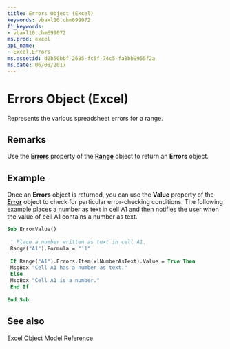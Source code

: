 ```yaml
---
title: Errors Object (Excel)
keywords: vbaxl10.chm699072
f1_keywords:
- vbaxl10.chm699072
ms.prod: excel
api_name:
- Excel.Errors
ms.assetid: d2b50bbf-2685-fc5f-74c5-fa8bb9955f2a
ms.date: 06/08/2017
---
```



# Errors Object (Excel)

Represents the various spreadsheet errors for a range.


## Remarks

Use the  **[Errors](Excel.Range.Errors.md)** property of the **[Range](Excel.Range(objec).md)** object to return an **Errors** object.


## Example

Once an  **Errors** object is returned, you can use the **Value** property of the **[Error](Excel.Error.md)** object to check for particular error-checking conditions. The following example places a number as text in cell A1 and then notifies the user when the value of cell A1 contains a number as text.


```vb
Sub ErrorValue() 
 
 ' Place a number written as text in cell A1. 
 Range("A1").Formula = "'1" 
 
 If Range("A1").Errors.Item(xlNumberAsText).Value = True Then 
 MsgBox "Cell A1 has a number as text." 
 Else 
 MsgBox "Cell A1 is a number." 
 End If 
 
End Sub
```


## See also


[Excel Object Model Reference](./overview/object-model-excel-vba-reference.md)



